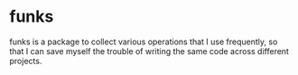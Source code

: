 # funks
funks is a package to collect various operations that I use frequently, so that I can save myself the trouble of writing the same code across different projects.

